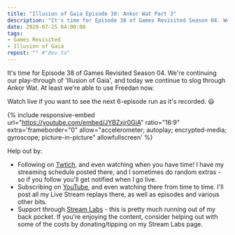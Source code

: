 ```yaml
---
title: "Illusion of Gaia Episode 38: Ankor Wat Part 3"
description: "It's time for Episode 38 of Games Revisited Season 04. We're continuing our play-through of 'Illusion of Gaia', and today we continue to slog through Ankor Wat. At least we're able to use Freedan now."
date: 2020-07-25 04:00:00
tags:
- Games Revisited
- Illusion of Gaia
repost: "" #"dev.to"
---
```


It's time for Episode 38 of Games Revisited Season 04. We're continuing our play-through of 'Illusion of Gaia', and today we continue to slog through Ankor Wat. At least we're able to use Freedan now.

Watch live if you want to see the next 6-episode run as it's recorded. :smiley:
<!--more-->

{% include responsive-embed url="https://youtube.com/embed/JYBZxjr0GiA" ratio="16:9" extra='frameborder="0" allow="accelerometer; autoplay; encrypted-media; gyroscope; picture-in-picture" allowfullscreen' %}

Help out by:
 * Following on [Twtich](https://twitch.tv/AnonJr_Live), and even watching when you have time! I have my streaming schedule posted there, and I sometimes do random extras - so if you follow you'll get notified when I go live.
 * Subscribing on [YouTube](http://www.youtube.com/channel/UCXafqhKHbkSUIrq0LAuu0tw), and even watching there from time to time. I'll post all my Live Stream replays there, as well as episodes and various other bits.
 * Support through [Stream Labs](https://streamlabs.com/anonjr_live) - this is pretty much running out of my back pocket. If you're enjoying the content, consider helping out with some of the costs by donating/tipping on my Stream Labs page.